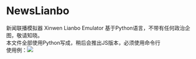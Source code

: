 # NewsLianbo
新闻联播模拟器 Xinwen Lianbo Emulator 基于Python语言，不带有任何政治企图，敬请知晓。  
本文件全部使用Python写成，稍后会推出JS版本，必须使用命令行  
使用例：<img src="https://i.imgur.com/gMIWql2.png">
